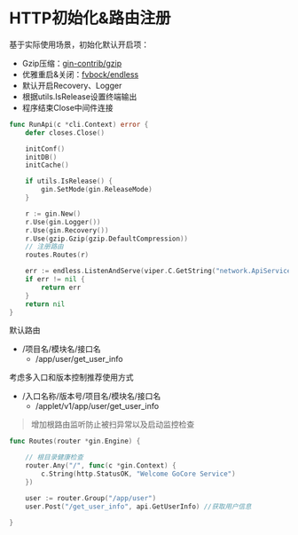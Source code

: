 # HTTP初始化&路由注册

基于实际使用场景，初始化默认开启项：
- Gzip压缩：[gin-contrib/gzip](https://github.com/gin-contrib/gzip)
- 优雅重启&关闭：[fvbock/endless](https://github.com/fvbock/endless)
- 默认开启Recovery、Logger
- 根据utils.IsRelease设置终端输出
- 程序结束Close中间件连接

```go
func RunApi(c *cli.Context) error {
	defer closes.Close()

	initConf()
	initDB()
	initCache()

	if utils.IsRelease() {
		gin.SetMode(gin.ReleaseMode)
	}

	r := gin.New()
	r.Use(gin.Logger())
	r.Use(gin.Recovery())
	r.Use(gzip.Gzip(gzip.DefaultCompression))
	// 注册路由
	routes.Routes(r)

	err := endless.ListenAndServe(viper.C.GetString("network.ApiServiceHost")+":"+viper.C.GetString("network.ApiServicePort"), r)
	if err != nil {
		return err
	}
	return nil
}
```


默认路由
- /项目名/模块名/接口名
    - /app/user/get_user_info

考虑多入口和版本控制推荐使用方式
- /入口名称/版本号/项目名/模块名/接口名
    - /applet/v1/app/user/get_user_info

> 增加根路由监听防止被扫异常以及启动监控检查

```go
func Routes(router *gin.Engine) {

	// 根目录健康检查
	router.Any("/", func(c *gin.Context) {
		c.String(http.StatusOK, "Welcome GoCore Service")
	})

	user := router.Group("/app/user")
	user.Post("/get_user_info", api.GetUserInfo) //获取用户信息

}
```


